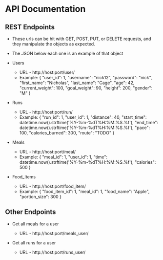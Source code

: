# API Documentation

## REST Endpoints

* These urls can be hit with GET, POST, PUT, or DELETE requests, and they manipulate the objects as expected.
* The JSON below each one is an example of that object

* Users
  * URL - http://host:port/user/<userID>
  * Example:
      {
          "user_id": 1,
          "username": "nick12",
          "password": "nick",
          "first_name": "Nicholas",
          "last_name": "Cage",
          "age": 42,
          "current_weight": 100,
          "goal_weight": 90,
          "height": 200,
          "gender": "M"
      }

* Runs
  * URL - http://host:port/run/<runID>
  * Example:
      {
          "run_id": 1,
          "user_id": 1,
          "distance": 40,
          "start_time": datetime.now().strftime('%Y-%m-%dT%H:%M:%S.%f'),
          "end_time": datetime.now().strftime('%Y-%m-%dT%H:%M:%S.%f'),
          "pace": 100,
          "calories_burned": 300,
          "route": "TODO"
      }

* Meals
  * URL - http://host:port/meal/<mealID>
  * Example:
      {
          "meal_id": 1,
          "user_id": 1,
          "time": datetime.now().strftime('%Y-%m-%dT%H:%M:%S.%f'),
          "calories": 500
      }

* Food_Items
  * URL - http://host:port/food_item/<foodItemID>
  * Example:
    {
        "food_item_id": 1,
        "meal_id": 1,
        "food_name": "Apple",
        "portion_size": 300
    }


## Other Endpoints

* Get all meals for a user
  * URL - http://host:port/meals_user/<userID>

* Get all runs for a user
  * URL - http://host:port/runs_user/<userID>
